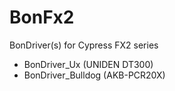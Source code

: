 # BonFx2
BonDriver(s) for Cypress FX2 series
 - BonDriver_Ux (UNIDEN DT300)
 - BonDriver_Bulldog (AKB-PCR20X)
